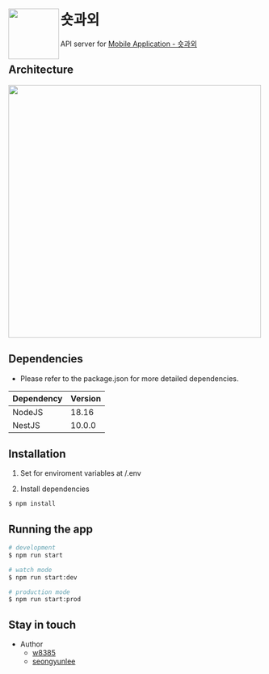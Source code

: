 # <img src="https://github.com/amicably-until-the-end/ShortTutoring_API/assets/79950005/ca861a55-6aab-45d5-a3b7-06c2f2322d37" align="left" width="100"> 숏과외
API server for [Mobile Application - 숏과외](https://github.com/amicably-until-the-end/ShortTutoring)


## Architecture
<img src="https://github.com/amicably-until-the-end/ShortTutoring_API/assets/79950005/29424b64-8067-4362-97db-ccc5e2b8a4e8" width="500">

## Dependencies
- Please refer to the package.json for more detailed dependencies.

| Dependency | Version |
| --- | --- |
| NodeJS | 18.16 |
| NestJS | 10.0.0 |



## Installation

1. Set for enviroment variables at /.env
   
2. Install dependencies
```bash
$ npm install
```

## Running the app

```bash
# development
$ npm run start

# watch mode
$ npm run start:dev

# production mode
$ npm run start:prod
```

## Stay in touch

- Author
    - [w8385](https://github.com/w8385)
    - [seongyunlee](https://github.com/seongyunlee)
